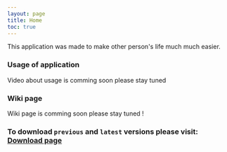 ```yaml
---
layout: page
title: Home
toc: true
---
```


This application was made to make other person's life much much easier.

### Usage of application 
Video about usage is comming soon please stay tuned


### Wiki page
Wiki page is comming soon please stay tuned !

### To download `previous` and `latest` versions please visit: [Download page](/versions.md) 
